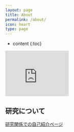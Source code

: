 ```yaml
---
layout: page
title: About
permalink: /about/
icon: heart
type: page
---
```


* content
{:toc}



<iframe src="https://githubbadge.appspot.com/k3kaimu?s=1" style="border: 0;height: 142px;width: 200px;overflow: hidden;" frameBorder="0"></iframe>

## 研究について

[研究関係での自己紹介ページ](http://comm.ee.tut.ac.jp/wc/students/komatsu)